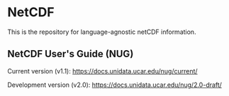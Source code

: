 # NetCDF

This is the repository for language-agnostic netCDF information.

## NetCDF User's Guide (NUG)

Current version (v1.1): https://docs.unidata.ucar.edu/nug/current/

Development version (v2.0): https://docs.unidata.ucar.edu/nug/2.0-draft/